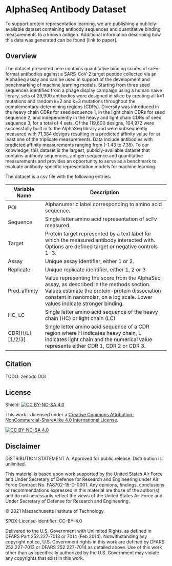 # AlphaSeq Antibody Dataset

To support protein representation learning, we are publishing a publicly-available dataset containing antibody sequences and quantitative binding measurements to a known antigen.  Additional information describing how this data was generated can be found [link to paper].

## Overview

The dataset presented here contains quantitative binding scores of scFv-format antibodies against a SARS-CoV-2 target peptide collected via an AlphaSeq assay and can be used in support of the development and benchmarking of machine learning models.  Starting from three seed sequences identified from a phage display campaign using a human naïve library, sets of 29,900 antibodies were designed in silico by creating all k=1 mutations and random k=2 and k=3 mutations throughout the complementary-determining regions (CDRs).  Diversity was introduced in the heavy chain CDRs for seed sequence 1, in the light chain CDRs for seed sequence 2, and independently in the heavy and light chain CDRs of seed sequence 3, for a total of 4 sets.  Of the 119,600 designs, 104,972 were successfully built in to the AlphaSeq library and were subsequently measured with 71,384 designs resulting in a predicted affinity value for at least one of the triplicate measurements.  Data include antibodies with predicted affinity measurements ranging from (-1.43 to 7.35).  To our knowledge, this dataset is the largest, publicly-available dataset that contains antibody sequences, antigen sequence and quantitative measurements and provides an opportunity to serve as a benchmark to evaluate antibody-specific representation models for machine learning.

The dataset is a csv file with the following entries:

| **Variable Name**        | **Description**           |
| ------------------------ | ------------- | 
| POI     | Alphanumeric label corresponding to amino acid sequence. | 
| Sequence      | Single letter amino acid representation of scFv measured.      |  
| Target| Protein target represented by a text label for which the measured antibody interacted with.  Options are defined target or negative controls 1-3.   | 
| Assay     | Unique assay identifier, either 1 or 2. | 
| Replicate     | Unique replicate identifier, either 1, 2 or 3 | 
| Pred_affinity     | Value representing the score from the AlphaSeq assay, as described in the methods section. Values estimate the protein-protein dissociation constant in nanomolar, on a log scale. Lower values indicate stronger binding. | 
| HC, LC     | Single letter amino acid sequence of the heavy chain (HC) or light chain (LC) | 
| CDR[H/L][1/2/3]     | Single letter amino acid sequence of a CDR region where H indicates heavy chain, L indicates light chain and the numerical value represents either CDR 1, CDR 2 or CDR 3.| 




## Citation

TODO: zenodo DOI




## License


Shield: [![CC BY-NC-SA 4.0][cc-by-nc-sa-shield]][cc-by-nc-sa]

This work is licensed under a
[Creative Commons Attribution-NonCommercial-ShareAlike 4.0 International License][cc-by-nc-sa].

[![CC BY-NC-SA 4.0][cc-by-nc-sa-image]][cc-by-nc-sa]

[cc-by-nc-sa]: http://creativecommons.org/licenses/by-nc-sa/4.0/
[cc-by-nc-sa-image]: https://licensebuttons.net/l/by-nc-sa/4.0/88x31.png
[cc-by-nc-sa-shield]: https://img.shields.io/badge/License-CC%20BY--NC--SA%204.0-lightgrey.svg



## Disclaimer

DISTRIBUTION STATEMENT A. Approved for public release. Distribution is unlimited.

This material is based upon work supported by the United States Air Force and Under Secretary of Defense for Research and Engineering under Air Force Contract No. FA8702-15-D-0001. Any opinions, findings, conclusions or recommendations expressed in this material are those of the author(s) and do not necessarily reflect the views of the United States Air Force and Under Secretary of Defense for Research and Engineering.

© 2021 Massachusetts Institute of Technology.

SPDX-License-Identifier: CC-BY-4.0

Delivered to the U.S. Government with Unlimited Rights, as defined in DFARS Part 252.227-7013 or 7014 (Feb 2014). Notwithstanding any copyright notice, U.S. Government rights in this work are defined by DFARS 252.227-7013 or DFARS 252.227-7014 as detailed above. Use of this work other than as specifically authorized by the U.S. Government may violate any copyrights that exist in this work.

